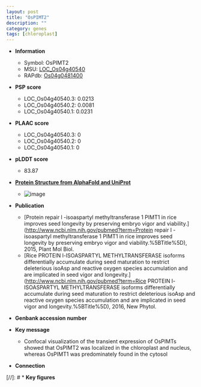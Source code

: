 ```yaml
---
layout: post
title: "OsPIMT2"
description: ""
category: genes
tags: [chloroplast]
---
```


* **Information**  
    + Symbol: OsPIMT2  
    + MSU: [LOC_Os04g40540](http://rice.plantbiology.msu.edu/cgi-bin/ORF_infopage.cgi?orf=LOC_Os04g40540)  
    + RAPdb: [Os04g0481400](http://rapdb.dna.affrc.go.jp/viewer/gbrowse_details/irgsp1?name=Os04g0481400)  

* **PSP score**  
    + LOC_Os04g40540.3: 0.0213 
    + LOC_Os04g40540.2: 0.0081 
    + LOC_Os04g40540.1: 0.0231 

* **PLAAC score**  
    + LOC_Os04g40540.3: 0 
    + LOC_Os04g40540.2: 0 
    + LOC_Os04g40540.1: 0 

* **pLDDT score**
    + 83.87

* **[Protein Structure from AlphaFold and UniProt](https://www.uniprot.org/uniprotkb/A3AUX8/entry#structure)**
    + ![image](https://ricepsp.github.io/images/A/AF-A3AUX8-F1.png)

* **Publication**  
    + [Protein repair l -isoaspartyl methyltransferase 1 PIMT1 in rice improves seed longevity by preserving embryo vigor and viability.](http://www.ncbi.nlm.nih.gov/pubmed?term=Protein repair l -isoaspartyl methyltransferase 1 PIMT1 in rice improves seed longevity by preserving embryo vigor and viability.%5BTitle%5D), 2015, Plant Mol Biol.
    + [Rice PROTEIN l-ISOASPARTYL METHYLTRANSFERASE isoforms differentially accumulate during seed maturation to restrict deleterious isoAsp and reactive oxygen species accumulation and are implicated in seed vigor and longevity.](http://www.ncbi.nlm.nih.gov/pubmed?term=Rice PROTEIN l-ISOASPARTYL METHYLTRANSFERASE isoforms differentially accumulate during seed maturation to restrict deleterious isoAsp and reactive oxygen species accumulation and are implicated in seed vigor and longevity.%5BTitle%5D), 2016, New Phytol.

* **Genbank accession number**  

* **Key message**  
    + Confocal visualization of the transient expression of OsPIMTs showed that OsPIMT2 was localized in the chloroplast and nucleus, whereas OsPIMT1 was predominately found in the cytosol

* **Connection**  

[//]: # * **Key figures**  


